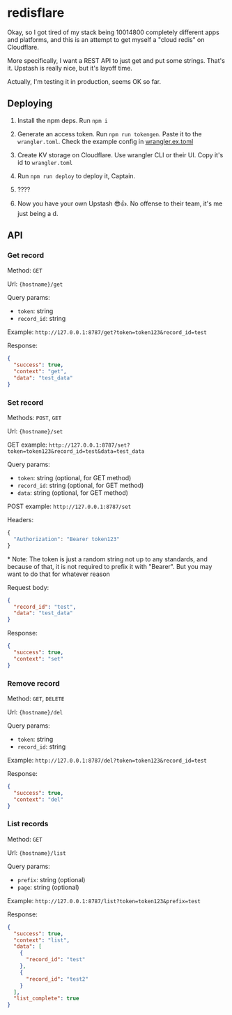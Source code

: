 # redisflare

Okay, so I got tired of my stack being 10014800 completely different apps and platforms, and this is an attempt to get myself a "cloud redis" on Cloudflare.

More specifically, I want a REST API to just get and put some strings. That's it. Upstash is really nice, but it's layoff time.

Actually, I'm testing it in production, seems OK so far.

## Deploying

1. Install the npm deps. Run `npm i`

2. Generate an access token. Run `npm run tokengen`. Paste it to the `wrangler.toml`. Check the example config in [wrangler.ex.toml](./wrangler.ex.toml)

3. Create KV storage on Cloudflare. Use wrangler CLI or their UI. Copy it's id to `wrangler.toml`

4. Run `npm run deploy` to deploy it, Captain.

5. ????

6. Now you have your own Upstash 😎👍. No offense to their team, it's me just being a d.

## API

### Get record

Method: `GET`

Url: `{hostname}/get`

Query params:
 - `token`: string
 - `record_id`: string

Example: `http://127.0.0.1:8787/get?token=token123&record_id=test`

Response: 
```json
{
  "success": true,
  "context": "get",
  "data": "test_data"
}
```

### Set record

Methods: `POST`, `GET`

Url: `{hostname}/set`

GET example: `http://127.0.0.1:8787/set?token=token123&record_id=test&data=test_data`

Query params:
 - `token`: string (optional, for GET method)
 - `record_id`: string (optional, for GET method)
 - `data`: string (optional, for GET method)


POST example: `http://127.0.0.1:8787/set`

Headers:
```javascript
{
  "Authorization": "Bearer token123"
}
```

\* Note: The token is just a random string not up to any standards, and because of that, it is not required to prefix it with "Bearer". But you may want to do that for whatever reason

Request body:
```json
{
  "record_id": "test",
  "data": "test_data"
}
```

Response:

```json
{
  "success": true,
  "context": "set"
}
```

### Remove record

Method: `GET`, `DELETE`

Url: `{hostname}/del`

Query params:
 - `token`: string
 - `record_id`: string

Example: `http://127.0.0.1:8787/del?token=token123&record_id=test`

Response: 
```json
{
  "success": true,
  "context": "del"
}
```

### List records

Method: `GET`

Url: `{hostname}/list`

Query params:
 - `prefix`: string (optional)
 - `page`: string (optional)

Example: `http://127.0.0.1:8787/list?token=token123&prefix=test`

Response: 
```json
{
  "success": true,
  "context": "list",
  "data": [
    {
      "record_id": "test"
    },
    {
      "record_id": "test2"
    }
  ],
  "list_complete": true
}
```
